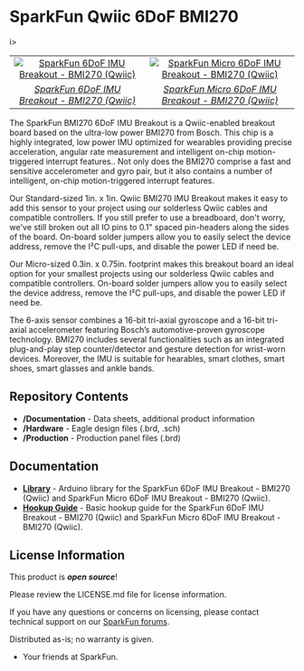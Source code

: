 SparkFun Qwiic 6DoF BMI270
========================================


<table class="table table-hover table-striped table-bordered">
    <tr align="center">
        <td><a href="https://www.sparkfun.com/products/22397"><img src="https://cdn.sparkfun.com/r/600-600/assets/parts/2/2/4/2/9/22397_1_1.jpg" alt="SparkFun 6DoF IMU Breakout - BMI270 (Qwiic)"></a></td>
        <td><a href="https://www.sparkfun.com/products/22398"><img src="https://cdn.sparkfun.com/r/600-600/assets/parts/2/2/4/3/0/22398_1_1.jpg" alt="SparkFun Micro 6DoF IMU Breakout - BMI270 (Qwiic)"></a></td>
    </tr>
    <tr align="center">
        <td><i><a href="https://www.sparkfun.com/products/22397">SparkFun 6DoF IMU Breakout - BMI270 (Qwiic)</a></td></i>i></td>
        <td><i><a href="https://www.sparkfun.com/products/22398">SparkFun Micro 6DoF IMU Breakout - BMI270 (Qwiic)</a></i></td>
    </tr>
</table>

The SparkFun BMI270 6DoF IMU Breakout is a Qwiic-enabled breakout board based on the ultra-low power BMI270 from Bosch. This chip is a highly integrated, low power IMU optimized for wearables providing precise acceleration, angular rate measurement and intelligent on-chip motion-triggered interrupt features.. Not only does the BMI270 comprise a fast and sensitive accelerometer and gyro pair, but it also contains a number of intelligent, on-chip motion-triggered interrupt features.  

Our Standard-sized 1in. x 1in. Qwiic BMI270 IMU Breakout makes it easy to add this sensor to your project using our solderless Qwiic cables and compatible controllers. If you still prefer to use a breadboard, don't worry, we've still broken out all IO pins to 0.1" spaced pin-headers along the sides of the board. On-board solder jumpers allow you to easily select the device address, remove the I²C pull-ups, and disable the power LED if need be. 

Our Micro-sized 0.3in. x 0.75in. footprint makes this breakout board an ideal option for your smallest projects using our solderless Qwiic cables and compatible controllers. On-board solder jumpers allow you to easily select the device address, remove the I²C pull-ups, and disable the power LED if need be. 

The 6-axis sensor combines a 16-bit tri-axial gyroscope and a 16-bit tri-axial accelerometer featuring Bosch’s automotive-proven gyroscope technology. BMI270 includes several functionalities such as an integrated plug-and-play step counter/detector and gesture detection for wrist-worn devices. Moreover, the IMU is suitable for hearables, smart clothes, smart shoes, smart glasses and ankle bands.


Repository Contents
-------------------

* **/Documentation** - Data sheets, additional product information
* **/Hardware** - Eagle design files (.brd, .sch)
* **/Production** - Production panel files (.brd)

Documentation
--------------
* **[Library](https://github.com/sparkfun/SparkFun_BMI270_Arduino_Library)** - Arduino library for the SparkFun 6DoF IMU Breakout - BMI270 (Qwiic) and SparkFun Micro 6DoF IMU Breakout - BMI270 (Qwiic).
* **[Hookup Guide](http://docs.sparkfun.com/SparkFun_Qwiic_6DoF_BMI270/)** - Basic hookup guide for the SparkFun 6DoF IMU Breakout - BMI270 (Qwiic) and SparkFun Micro 6DoF IMU Breakout - BMI270 (Qwiic). 

License Information
-------------------

This product is _**open source**_! 

Please review the LICENSE.md file for license information. 

If you have any questions or concerns on licensing, please contact technical support on our [SparkFun forums](https://forum.sparkfun.com/viewforum.php?f=152).

Distributed as-is; no warranty is given.

- Your friends at SparkFun.

_<COLLABORATION CREDIT>_
